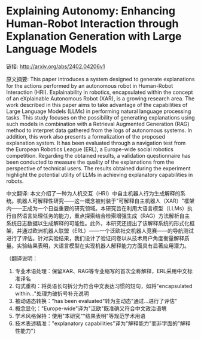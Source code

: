 # Explaining Autonomy: Enhancing Human-Robot Interaction through Explanation Generation with Large Language Models

链接: http://arxiv.org/abs/2402.04206v1

原文摘要:
This paper introduces a system designed to generate explanations for the
actions performed by an autonomous robot in Human-Robot Interaction (HRI).
Explainability in robotics, encapsulated within the concept of an eXplainable
Autonomous Robot (XAR), is a growing research area. The work described in this
paper aims to take advantage of the capabilities of Large Language Models
(LLMs) in performing natural language processing tasks. This study focuses on
the possibility of generating explanations using such models in combination
with a Retrieval Augmented Generation (RAG) method to interpret data gathered
from the logs of autonomous systems. In addition, this work also presents a
formalization of the proposed explanation system. It has been evaluated through
a navigation test from the European Robotics League (ERL), a Europe-wide social
robotics competition. Regarding the obtained results, a validation
questionnaire has been conducted to measure the quality of the explanations
from the perspective of technical users. The results obtained during the
experiment highlight the potential utility of LLMs in achieving explanatory
capabilities in robots.

中文翻译:
本文介绍了一种为人机交互（HRI）中自主机器人行为生成解释的系统。机器人可解释性研究——这一概念被封装于"可解释自主机器人（XAR）"框架内——正成为一个日益重要的研究领域。本研究旨在利用大语言模型（LLMs）执行自然语言处理任务的能力，重点探索结合检索增强生成（RAG）方法解析自主系统日志数据以生成解释的可能性。此外，本研究还提出了该解释系统的形式化框架，并通过欧洲机器人联盟（ERL）——一个泛欧社交机器人竞赛——的导航测试进行了评估。针对实验结果，我们设计了验证问卷以从技术用户角度衡量解释质量。实验结果表明，大语言模型在实现机器人解释能力方面具有显著应用潜力。

（翻译说明：
1. 专业术语处理：保留XAR、RAG等专业缩写的首次全称解释，ERL采用中文标准译名
2. 句式重构：将英语长句拆分为符合中文表达习惯的短句，如将"encapsulated within..."处理为破折号补充说明
3. 被动语态转换："has been evaluated"转为主动态"通过...进行了评估"
4. 概念显化："Europe-wide"译为"泛欧"既准确又符合中文政治语境
5. 学术风格保持：使用"本研究""结果表明"等规范学术用语
6. 技术表述精准："explanatory capabilities"译为"解释能力"而非字面的"解释性能力"）
